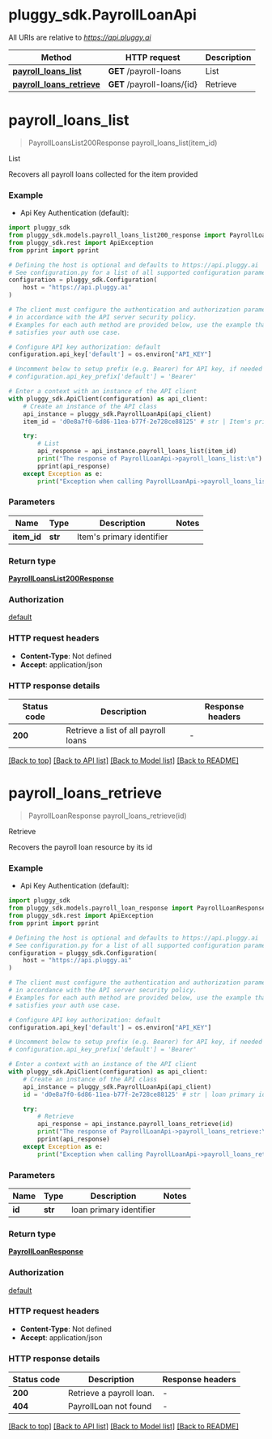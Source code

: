 # pluggy_sdk.PayrollLoanApi

All URIs are relative to *https://api.pluggy.ai*

Method | HTTP request | Description
------------- | ------------- | -------------
[**payroll_loans_list**](PayrollLoanApi.md#payroll_loans_list) | **GET** /payroll-loans | List
[**payroll_loans_retrieve**](PayrollLoanApi.md#payroll_loans_retrieve) | **GET** /payroll-loans/{id} | Retrieve


# **payroll_loans_list**
> PayrollLoansList200Response payroll_loans_list(item_id)

List

Recovers all payroll loans collected for the item provided

### Example

* Api Key Authentication (default):

```python
import pluggy_sdk
from pluggy_sdk.models.payroll_loans_list200_response import PayrollLoansList200Response
from pluggy_sdk.rest import ApiException
from pprint import pprint

# Defining the host is optional and defaults to https://api.pluggy.ai
# See configuration.py for a list of all supported configuration parameters.
configuration = pluggy_sdk.Configuration(
    host = "https://api.pluggy.ai"
)

# The client must configure the authentication and authorization parameters
# in accordance with the API server security policy.
# Examples for each auth method are provided below, use the example that
# satisfies your auth use case.

# Configure API key authorization: default
configuration.api_key['default'] = os.environ["API_KEY"]

# Uncomment below to setup prefix (e.g. Bearer) for API key, if needed
# configuration.api_key_prefix['default'] = 'Bearer'

# Enter a context with an instance of the API client
with pluggy_sdk.ApiClient(configuration) as api_client:
    # Create an instance of the API class
    api_instance = pluggy_sdk.PayrollLoanApi(api_client)
    item_id = 'd0e8a7f0-6d86-11ea-b77f-2e728ce88125' # str | Item's primary identifier

    try:
        # List
        api_response = api_instance.payroll_loans_list(item_id)
        print("The response of PayrollLoanApi->payroll_loans_list:\n")
        pprint(api_response)
    except Exception as e:
        print("Exception when calling PayrollLoanApi->payroll_loans_list: %s\n" % e)
```



### Parameters


Name | Type | Description  | Notes
------------- | ------------- | ------------- | -------------
 **item_id** | **str**| Item&#39;s primary identifier | 

### Return type

[**PayrollLoansList200Response**](PayrollLoansList200Response.md)

### Authorization

[default](../README.md#default)

### HTTP request headers

 - **Content-Type**: Not defined
 - **Accept**: application/json

### HTTP response details

| Status code | Description | Response headers |
|-------------|-------------|------------------|
**200** | Retrieve a list of all payroll loans |  -  |

[[Back to top]](#) [[Back to API list]](../README.md#documentation-for-api-endpoints) [[Back to Model list]](../README.md#documentation-for-models) [[Back to README]](../README.md)

# **payroll_loans_retrieve**
> PayrollLoanResponse payroll_loans_retrieve(id)

Retrieve

Recovers the payroll loan resource by its id

### Example

* Api Key Authentication (default):

```python
import pluggy_sdk
from pluggy_sdk.models.payroll_loan_response import PayrollLoanResponse
from pluggy_sdk.rest import ApiException
from pprint import pprint

# Defining the host is optional and defaults to https://api.pluggy.ai
# See configuration.py for a list of all supported configuration parameters.
configuration = pluggy_sdk.Configuration(
    host = "https://api.pluggy.ai"
)

# The client must configure the authentication and authorization parameters
# in accordance with the API server security policy.
# Examples for each auth method are provided below, use the example that
# satisfies your auth use case.

# Configure API key authorization: default
configuration.api_key['default'] = os.environ["API_KEY"]

# Uncomment below to setup prefix (e.g. Bearer) for API key, if needed
# configuration.api_key_prefix['default'] = 'Bearer'

# Enter a context with an instance of the API client
with pluggy_sdk.ApiClient(configuration) as api_client:
    # Create an instance of the API class
    api_instance = pluggy_sdk.PayrollLoanApi(api_client)
    id = 'd0e8a7f0-6d86-11ea-b77f-2e728ce88125' # str | loan primary identifier

    try:
        # Retrieve
        api_response = api_instance.payroll_loans_retrieve(id)
        print("The response of PayrollLoanApi->payroll_loans_retrieve:\n")
        pprint(api_response)
    except Exception as e:
        print("Exception when calling PayrollLoanApi->payroll_loans_retrieve: %s\n" % e)
```



### Parameters


Name | Type | Description  | Notes
------------- | ------------- | ------------- | -------------
 **id** | **str**| loan primary identifier | 

### Return type

[**PayrollLoanResponse**](PayrollLoanResponse.md)

### Authorization

[default](../README.md#default)

### HTTP request headers

 - **Content-Type**: Not defined
 - **Accept**: application/json

### HTTP response details

| Status code | Description | Response headers |
|-------------|-------------|------------------|
**200** | Retrieve a payroll loan. |  -  |
**404** | PayrollLoan not found |  -  |

[[Back to top]](#) [[Back to API list]](../README.md#documentation-for-api-endpoints) [[Back to Model list]](../README.md#documentation-for-models) [[Back to README]](../README.md)

